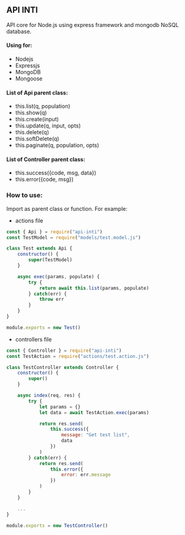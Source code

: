 ## API INTI

API core for Node.js using express framework and mongodb NoSQL database.

#### Using for:

- Nodejs
- Expressjs
- MongoDB
- Mongoose

#### List of Api parent class:

- this.list(q, population)
- this.show(q)
- this.create(input)
- this.update(q, input, opts)
- this.delete(q)
- this.softDelete(q)
- this.paginate(q, population, opts)

#### List of Controller parent class:

- this.success({code, msg, data})
- this.error({code, msg})

### How to use:

Import as parent class or function. For example:

- actions file

```javascript
const { Api } = require("api-inti")
const TestModel = require("models/test.model.js")

class Test extends Api {
    constructor() {
        super(TestModel)
    }

    async exec(params, populate) {
        try {
            return await this.list(params, populate)
        } catch(err) {
            throw err
        }
    }
}

module.exports = new Test()

```

- controllers file

```javascript
const { Controller } = require("api-inti")
const TestAction = require("actions/test.action.js")

class TestController extends Controller {
    constructor() {
        super()
    }

    async index(req, res) {
        try {
            let params = {}
            let data = await TestAction.exec(params)

            return res.send(
                this.success({
                    message: "Get test list",
                    data
                })
            )
        } catch(err) {
            return res.send(
                this.error({
                    error: err.message
                })
            )
        }
    }

    ...
}

module.exports = new TestController()

```
